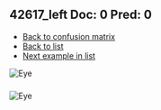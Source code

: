## 42617_left Doc: 0 Pred: 0
- [Back to confusion matrix](https://github.com/juliandewit/kaggle_retinopathy/blob/master/matrix.md)
- [Back to list](https://github.com/juliandewit/kaggle_retinopathy/blob/master/lists/00/list.md)
- [Next example in list](https://github.com/juliandewit/kaggle_retinopathy/blob/master/lists/00/42/42621_right.md)

![Eye](https://retinopaty.blob.core.windows.net/size1024/42617_left_0.jpeg)

### 

![Eye]()
